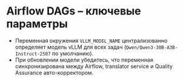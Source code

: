 # Airflow DAGs – ключевые параметры

- Переменная окружения `VLLM_MODEL_NAME` централизованно определяет модель vLLM для всех задач (`Qwen/Qwen3-30B-A3B-Instruct-2507` по умолчанию).
- При обновлении модели убедитесь, что переменная синхронизирована между Airflow, translator service и Quality Assurance авто-корректором.
